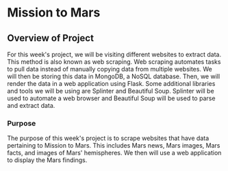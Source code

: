 # Mission to Mars

## Overview of Project
For this week's project, we will be visiting different websites to extract data. This method is also known as web scraping. Web scraping automates tasks to pull data instead of manually copying data from multiple websites. We will then be storing this data in MongoDB, a NoSQL database. Then, we will render the data in a web application using Flask. Some additional libraries and tools we will be using are Splinter and Beautiful Soup. Splinter will be used to automate a web browser and Beautiful Soup will be used to parse and extract data.


### Purpose
The purpose of this week's project is to scrape websites that have data pertaining to Mission to Mars. This includes Mars news, Mars images, Mars facts, and images of Mars' hemispheres. We then will use a web application to display the Mars findings.